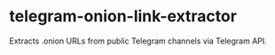 # telegram-onion-link-extractor
Extracts .onion URLs from public Telegram channels via Telegram API.
